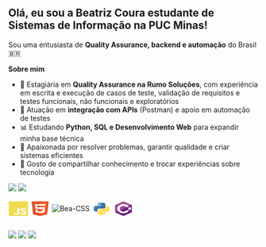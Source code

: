 ## Olá, eu sou a Beatriz Coura estudante de Sistemas de Informação na PUC Minas!

Sou uma entusiasta de **Quality Assurance, backend e automação** do Brasil 🇧🇷

**Sobre mim**

* 💼 Estagiária em **Quality Assurance na Rumo Soluções**, com experiência em escrita e execução de casos de teste, validação de requisitos e testes funcionais, não funcionais e exploratórios
* 🧪 Atuação em **integração com APIs** (Postman) e apoio em automação de testes
* 📊 Estudando **Python, SQL e Desenvolvimento Web** para expandir minha base técnica
* 🚀 Apaixonada por resolver problemas, garantir qualidade e criar sistemas eficientes
* 💬 Gosto de compartilhar conhecimento e trocar experiências sobre tecnologia


<div>
        <img height="180em" src="https://github-readme-stats.vercel.app/api?username=beatriz-coura&show_icons=true&theme=shadow_red&include_all_commits=true&count_private=true"/>
        <img height="180em" src="https://github-readme-stats.vercel.app/api/top-langs/?username=beatriz-coura&layout=compact&langs_count=16&theme=shadow_red"/>
</div>




<div style="display: inline_block"><br>
  <img align="center" alt="Bea-Js" height="30" width="40" src="https://raw.githubusercontent.com/devicons/devicon/master/icons/javascript/javascript-plain.svg">
  <img align="center" alt="Bea-HTML" height="30" width="40" src="https://raw.githubusercontent.com/devicons/devicon/master/icons/html5/html5-original.svg">
  <img align="center" alt="Bea-CSS" height="30" width="40" src="https://www.svgrepo.com/show/452185/css-3.svg">
  <img align="center" alt="Bea-Python" height="30" width="40" src="https://raw.githubusercontent.com/devicons/devicon/master/icons/python/python-original.svg">
  <img align="center" alt="Bea-Csharp" height="30" width="40" src="https://raw.githubusercontent.com/devicons/devicon/master/icons/csharp/csharp-original.svg">
</div>
  
  ##
 
<div> 
  <a href="https://www.instagram.com/beatriz.sis?igsh=MXQ4MjZhNDM5NHl1Yw==" target="_blank"><img src="https://img.shields.io/badge/-Instagram-%23E4405F?style=for-the-badge&logo=instagram&logoColor=white" target="_blank"></a>
  <a href = "mailto:beatrizfcoura@gmail.com"><img src="https://img.shields.io/badge/-Gmail-%23333?style=for-the-badge&logo=gmail&logoColor=white" target="_blank"></a>
  <a href="https://www.linkedin.com/in/beatriz-freitas-coura-silva-51883b290" target="_blank"><img src="https://img.shields.io/badge/-LinkedIn-%230077B5?style=for-the-badge&logo=linkedin&logoColor=white" target="_blank"></a> 
  
</div>
